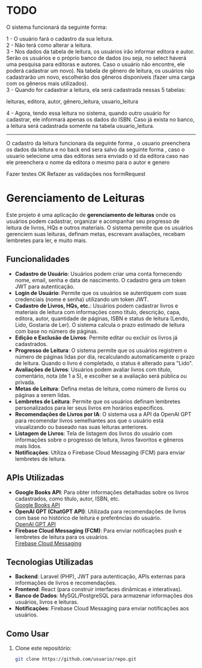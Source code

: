 # TODO

O sistema funcionará da seguinte forma:

1 - O usuário fará o cadastro da sua leitura. <br>
2 - Não terá como alterar a leitura.<br>
3 - Nos dados da tabela de leitura, os usuários irão informar editora e autor. Serão os usuários e o próprio banco de dados (ou seja, no select haverá uma pesquisa para editoras e autores. Caso o usuário não encontre, ele poderá cadastrar um novo).
Na tabela de gênero de leitura, os usuários não cadastrarão um novo, escolherão dos gêneros disponíveis (fazer uma carga com os gêneros mais utilizados).
<br>
3 - Quando for cadastrar a leitura, ela será cadastrada nessas 5 tabelas:

leituras,
editora,
autor,
gênero_leitura,
usuario_leitura

4 - Agora, tendo essa leitura no sistema, quando outro usuário for cadastrar, ele informará apenas os dados do ISBN. Caso já exista no banco, a leitura será cadastrada somente na tabela usuario_leitura.

---

O cadastro da leitura funcionara da seguinte forma ,
o usuario preenchera os dados da leitura
e no back end sera salvo da seguinte forma ,
caso o usuario selecione uma das editoras sera enviado o id da editora
caso nao ele preenchera o nome da editora o mesmo para o autor e genero

Fazer testes
OK Refazer as validações nos formRequest

# Gerenciamento de Leituras

Este projeto é uma aplicação de **gerenciamento de leituras** onde os usuários podem cadastrar, organizar e acompanhar seu progresso de leitura de livros, HQs e outros materiais. O sistema permite que os usuários gerenciem suas leituras, definam metas, escrevam avaliações, recebam lembretes para ler, e muito mais.

## Funcionalidades

-   **Cadastro de Usuário**: Usuários podem criar uma conta fornecendo nome, email, senha e data de nascimento. O cadastro gera um token JWT para autenticação.
-   **Login de Usuário**: Permite que os usuários se autentiquem com suas credenciais (nome e senha) utilizando um token JWT.
-   **Cadastro de Livros, HQs, etc.**: Usuários podem cadastrar livros e materiais de leitura com informações como título, descrição, capa, editora, autor, quantidade de páginas, ISBN e status de leitura (Lendo, Lido, Gostaria de Ler). O sistema calcula o prazo estimado de leitura com base no número de páginas.
-   **Edição e Exclusão de Livros**: Permite editar ou excluir os livros já cadastrados.
-   **Progresso de Leitura**: O sistema permite que os usuários registrem o número de páginas lidas por dia, recalculando automaticamente o prazo de leitura. Quando o livro é completado, o status é alterado para "Lido".
-   **Avaliações de Livros**: Usuários podem avaliar livros com título, comentário, nota (de 1 a 5), e escolher se a avaliação será pública ou privada.
-   **Metas de Leitura**: Defina metas de leitura, como número de livros ou páginas a serem lidas.
-   **Lembretes de Leitura**: Permite que os usuários definam lembretes personalizados para ler seus livros em horários específicos.
-   **Recomendações de Livros por IA**: O sistema usa a API da OpenAI GPT para recomendar livros semelhantes aos que o usuário está visualizando ou baseado nas suas leituras anteriores.
-   **Listagem de Livros**: Tela de listagem dos livros do usuário com informações sobre o progresso de leitura, livros favoritos e gêneros mais lidos.
-   **Notificações**: Utiliza o Firebase Cloud Messaging (FCM) para enviar lembretes de leitura.

## APIs Utilizadas

-   **Google Books API**: Para obter informações detalhadas sobre os livros cadastrados, como título, autor, ISBN, etc.  
    [Google Books API](https://developers.google.com/books/docs/v1/using?hl=pt-br)
-   **OpenAI GPT (ChatGPT API)**: Utilizada para recomendações de livros com base no histórico de leitura e preferências do usuário.  
    [OpenAI GPT API](https://platform.openai.com/docs/overview)
-   **Firebase Cloud Messaging (FCM)**: Para enviar notificações push e lembretes de leitura para os usuários.  
    [Firebase Cloud Messaging](https://firebase.google.com/docs/cloud-messaging?hl=pt-br)

## Tecnologias Utilizadas

-   **Backend**: Laravel (PHP), JWT para autenticação, APIs externas para informações de livros e recomendações.
-   **Frontend**: React (para construir interfaces dinâmicas e interativas).
-   **Banco de Dados**: MySQL/PostgreSQL para armazenar informações dos usuários, livros e leituras.
-   **Notificações**: Firebase Cloud Messaging para enviar notificações aos usuários.

## Como Usar

1. Clone este repositório:
    ```bash
    git clone https://github.com/usuario/repo.git
    ```
